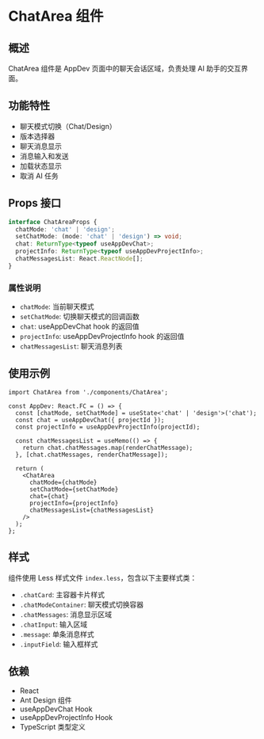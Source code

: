 # ChatArea 组件

## 概述

ChatArea 组件是 AppDev 页面中的聊天会话区域，负责处理 AI 助手的交互界面。

## 功能特性

- 聊天模式切换（Chat/Design）
- 版本选择器
- 聊天消息显示
- 消息输入和发送
- 加载状态显示
- 取消 AI 任务

## Props 接口

```typescript
interface ChatAreaProps {
  chatMode: 'chat' | 'design';
  setChatMode: (mode: 'chat' | 'design') => void;
  chat: ReturnType<typeof useAppDevChat>;
  projectInfo: ReturnType<typeof useAppDevProjectInfo>;
  chatMessagesList: React.ReactNode[];
}
```

### 属性说明

- `chatMode`: 当前聊天模式
- `setChatMode`: 切换聊天模式的回调函数
- `chat`: useAppDevChat hook 的返回值
- `projectInfo`: useAppDevProjectInfo hook 的返回值
- `chatMessagesList`: 聊天消息列表

## 使用示例

```tsx
import ChatArea from './components/ChatArea';

const AppDev: React.FC = () => {
  const [chatMode, setChatMode] = useState<'chat' | 'design'>('chat');
  const chat = useAppDevChat({ projectId });
  const projectInfo = useAppDevProjectInfo(projectId);

  const chatMessagesList = useMemo(() => {
    return chat.chatMessages.map(renderChatMessage);
  }, [chat.chatMessages, renderChatMessage]);

  return (
    <ChatArea
      chatMode={chatMode}
      setChatMode={setChatMode}
      chat={chat}
      projectInfo={projectInfo}
      chatMessagesList={chatMessagesList}
    />
  );
};
```

## 样式

组件使用 Less 样式文件 `index.less`，包含以下主要样式类：

- `.chatCard`: 主容器卡片样式
- `.chatModeContainer`: 聊天模式切换容器
- `.chatMessages`: 消息显示区域
- `.chatInput`: 输入区域
- `.message`: 单条消息样式
- `.inputField`: 输入框样式

## 依赖

- React
- Ant Design 组件
- useAppDevChat Hook
- useAppDevProjectInfo Hook
- TypeScript 类型定义
